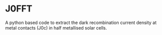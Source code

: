 # J0FFT
A python based code to extract the dark recombination current density at metal contacts (J0c) in half metallised solar cells.
